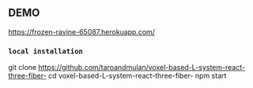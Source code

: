 ## DEMO
https://frozen-ravine-65087.herokuapp.com/

### `local installation`

git clone https://github.com/taroandmulan/voxel-based-L-system-react-three-fiber-
cd voxel-based-L-system-react-three-fiber-
npm start


